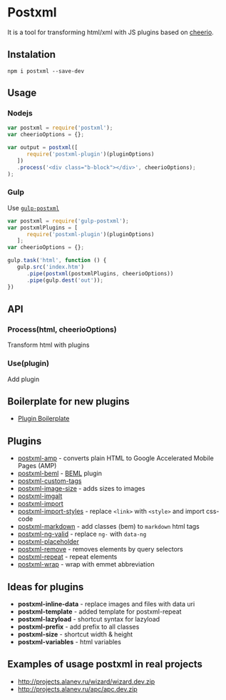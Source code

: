 # Postxml

It is a tool for transforming html/xml with JS plugins based on [cheerio](http://cheeriojs.github.io/cheerio/).

## Instalation

`npm i postxml --save-dev`

## Usage

### Nodejs
```js
var postxml = require('postxml');
var cheerioOptions = {};

var output = postxml([
      require('postxml-plugin')(pluginOptions)
   ])
   .process('<div class="b-block"></div>', cheerioOptions);
);
```

### Gulp
Use [`gulp-postxml`](https://github.com/postxml/gulp-postxml)
```js
var postxml = require('gulp-postxml');
var postxmlPlugins = [
      require('postxml-plugin')(pluginOptions)
   ];
var cheerioOptions = {};

gulp.task('html', function () {
   gulp.src('index.htm')
      .pipe(postxml(postxmlPlugins, cheerioOptions))
      .pipe(gulp.dest('out'));
})
```

## API

### Process(html, cheerioOptions)
Transform html with plugins

### Use(plugin)
Add plugin

## Boilerplate for new plugins
* [Plugin Boilerplate](https://github.com/postxml/postxml-plugin-boilerplate)

## Plugins
* [postxml-amp](https://github.com/rkazakov/postxml-amp) - converts plain HTML to Google Accelerated Mobile Pages (AMP)
* [postxml-beml](https://github.com/postxml/postxml-beml) - [BEML](https://github.com/zenwalker/node-beml) plugin
* [postxml-custom-tags](https://github.com/postxml/postxml-custom-tags)
* [postxml-image-size](https://github.com/postxml/postxml-image-size) - adds sizes to images
* [postxml-imgalt](https://github.com/postxml/postxml-imgalt)
* [postxml-import](https://github.com/postxml/postxml-import)
* [postxml-import-styles](https://github.com/postxml/postxml-import-styles) - replace `<link>` with `<style>` and import css-code
* [postxml-markdown](https://github.com/postxml/postxml-markdown) - add classes (bem) to `markdown` html tags
* [postxml-ng-valid](https://github.com/postxml/postxml-ng-valid) - replace `ng-` with `data-ng`
* [postxml-placeholder](https://github.com/postxml/postxml-placeholder)
* [postxml-remove](https://github.com/postxml/postxml-remove) - removes elements by query selectors
* [postxml-repeat](https://github.com/postxml/postxml-remove) - repeat elements
* [postxml-wrap](https://github.com/postxml/postxml-wrap) - wrap with emmet abbreviation

## Ideas for plugins
* **postxml-inline-data** - replace images and files with data uri
* **postxml-template** - added template for postxml-repeat
* **postxml-lazyload** - shortcut syntax for lazyload
* **postxml-prefix** - add prefix to all classes
* **postxml-size** - shortcut width & height
* **postxml-variables** - html variables

## Examples of usage postxml in real projects
* http://projects.alanev.ru/wizard/wizard.dev.zip
* http://projects.alanev.ru/apc/apc.dev.zip
